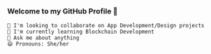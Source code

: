 ### Welcome to my GitHub Profile 👋

```
👯 I'm looking to collaborate on App Development/Design projects
🌱 I'm currently learning Blockchain Development
💬 Ask me about anything
😄 Pronouns: She/her 
